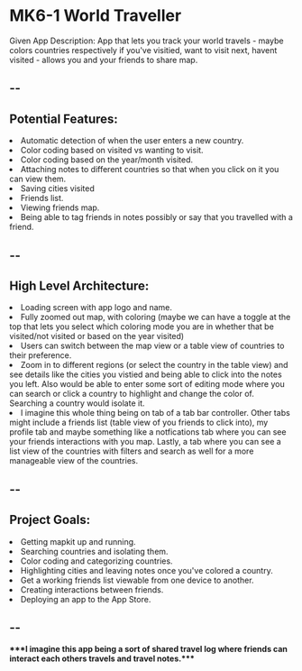<h1>MK6-1 World Traveller</h1>
Given App Description: App that lets you track your world travels - maybe colors countries respectively if you've visitied, want to visit next, havent visited - allows you and your friends to share map. 
<h2>--</h2>
<h2>Potential Features:</h2>
    <li>Automatic detection of when the user enters a new country.</li>
    <li>Color coding based on visited vs wanting to visit.</li>
    <li>Color coding based on the year/month visited.</li>
    <li>Attaching notes to different countries so that when you click on it you can view them.</li>
    <li>Saving cities visited</li>
    <li>Friends list.</li>
    <li>Viewing friends map.</li>
    <li>Being able to tag friends in notes possibly or say that you travelled with a friend.</li>
<h2>--</h2>
<h2>High Level Architecture:</h2>
    <li>Loading screen with app logo and name.</li>
    <li>Fully zoomed out map, with coloring (maybe we can have a toggle at the top that lets you select which coloring mode you are in whether that be visited/not visited or based on the year visited)</li>
    <li>Users can switch between the map view or a table view of countries to their preference.</li>
    <li>Zoom in to different regions (or select the country in the table view) and see details like the cities you vistied and being able to click into the notes you left. Also would be able to enter some sort of editing mode where you can search or click a country to highlight and change the color of. Searching a country would isolate it.</li>
    <li>I imagine this whole thing being on tab of a tab bar controller. Other tabs might include a friends list (table view of you friends to click into), my profile tab and maybe something like a notfications tab where you can see your friends interactions with you map. Lastly, a tab where you can see a list view of the countries with filters and search as well for a more manageable view of the countries.</li>
<h2>--</h2>
<h2>Project Goals:</h2>
    <li>Getting mapkit up and running.</li>
    <li>Searching countries and isolating them.</li>
    <li>Color coding and categorizing countries.</li>
    <li>Highlighting cities and leaving notes once you've colored a country.</li>
    <li>Get a working friends list viewable from one device to another.</li>
    <li>Creating interactions between friends.</li>
    <li>Deploying an app to the App Store.</li>
<h2>--</h2>
<p><b>***I imagine this app being a sort of shared travel log where friends can interact each others travels and travel notes.***</b><p>



